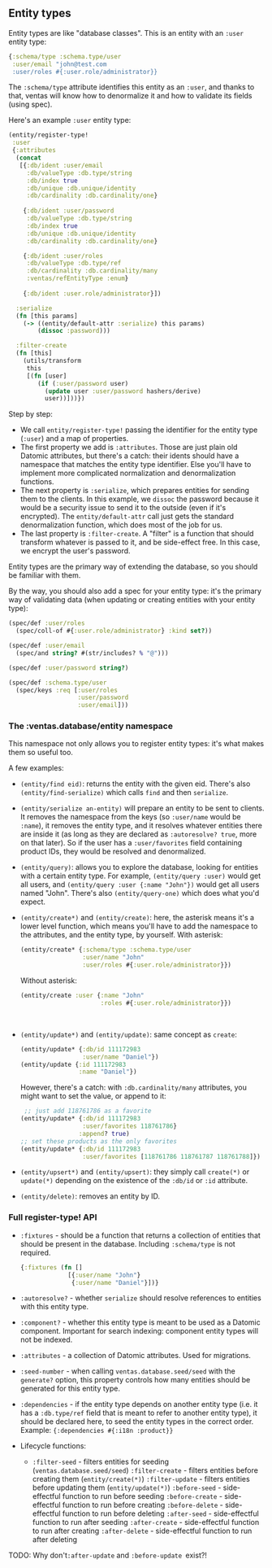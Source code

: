 ## Entity types

Entity types are like "database classes". This is an entity with an `:user` entity type:

```clojure
{:schema/type :schema.type/user
 :user/email "john@test.com
 :user/roles #{:user.role/administrator}}
```

The `:schema/type` attribute identifies this entity as an `:user`, and thanks to that, ventas will know how to denormalize it and how to validate its fields (using spec).

Here's an example `:user` entity type:

```clojure
(entity/register-type!
 :user
 {:attributes
  (concat
   [{:db/ident :user/email
     :db/valueType :db.type/string
     :db/index true
     :db/unique :db.unique/identity
     :db/cardinality :db.cardinality/one}
    
    {:db/ident :user/password
     :db/valueType :db.type/string
     :db/index true
     :db/unique :db.unique/identity
     :db/cardinality :db.cardinality/one}

    {:db/ident :user/roles
     :db/valueType :db.type/ref
     :db/cardinality :db.cardinality/many
     :ventas/refEntityType :enum}
    
    {:db/ident :user.role/administrator}])

  :serialize
  (fn [this params]
    (-> ((entity/default-attr :serialize) this params)
        (dissoc :password)))

  :filter-create
  (fn [this]
    (utils/transform
     this
     [(fn [user]
        (if (:user/password user)
          (update user :user/password hashers/derive)
          user))]))})
```

Step by step:

- We call `entity/register-type!` passing the identifier for the entity type (`:user`) and a map of properties.
- The first property we add is `:attributes`. Those are just plain old Datomic attributes, but there's a catch: their idents should have a namespace that matches the entity type identifier. Else you'll have to implement more complicated normalization and denormalization functions.
- The next property is `:serialize`, which prepares entities for sending them to the clients. In this example, we `dissoc` the password because it would be a security issue to send it to the outside (even if it's encrypted). The `entity/default-attr` call just gets the standard denormalization function, which does most of the job for us.
- The last property is `:filter-create`. A "filter" is a function that should transform whatever is passed to it, and be side-effect free. In this case, we encrypt the user's password.

Entity types are the primary way of extending the database, so you should be familiar with them.

By the way, you should also add a spec for your entity type: it's the primary way of validating data (when updating or creating entities with your entity type):

```clojure
(spec/def :user/roles
  (spec/coll-of #{:user.role/administrator} :kind set?))

(spec/def :user/email
  (spec/and string? #(str/includes? % "@")))

(spec/def :user/password string?)

(spec/def :schema.type/user
  (spec/keys :req [:user/roles
                   :user/password
                   :user/email]))
```



### The :ventas.database/entity namespace

This namespace not only allows you to register entity types: it's what makes them so useful too.

A few examples:

- `(entity/find eid)`: returns the entity with the given eid.
  There's also `(entity/find-serialize)` which calls `find` and then `serialize`.

- `(entity/serialize an-entity)` will prepare an entity to be sent to clients. It removes the namespace from the keys (so `:user/name` would be `:name`), it removes the entity type, and it resolves whatever entities there are inside it (as long as they are declared as `:autoresolve? true`, more on that later). So if the user has a `:user/favorites` field containing product IDs, they would be resolved and denormalized.

- `(entity/query)`: allows you to explore the database, looking for entities with a certain entity type. For example, `(entity/query :user)` would get all users, and `(entity/query :user {:name "John"})` would get all users named "John".
  There's also `(entity/query-one)` which does what you'd expect.

- `(entity/create*)` and `(entity/create)`: here, the asterisk means it's a lower level function, which means you'll have to add the namespace to the attributes, and the entity type, by yourself.
  With asterisk:

  ```clojure
  (entity/create* {:schema/type :schema.type/user
                   :user/name "John"
                   :user/roles #{:user.role/administrator}})
  ```

  Without asterisk:

  ```clojure
  (entity/create :user {:name "John"
                        :roles #{:user.role/administrator}})
  ```

  ​

- `(entity/update*)` and `(entity/update)`: same concept as `create`:

  ```clojure
  (entity/update* {:db/id 111172983
                   :user/name "Daniel"})
  (entity/update {:id 111172983
                  :name "Daniel"})
  ```

  However, there's a catch: with `:db.cardinality/many` attributes, you might want to set the value, or append to it:

  ```clojure
   ;; just add 118761786 as a favorite
  (entity/update* {:db/id 111172983
                   :user/favorites 118761786}
                  :append? true)
  ;; set these products as the only favorites
  (entity/update* {:db/id 111172983
                   :user/favorites [118761786 118761787 118761788]})
  ```

- `(entity/upsert*)` and `(entity/upsert)`: they simply call `create(*)` or `update(*)` depending on the existence of the `:db/id` or `:id` attribute.

- `(entity/delete)`: removes an entity by ID.



### Full register-type! API

- `:fixtures` - should be a function that returns a collection of entities that should be present in the database. Including `:schema/type` is not required.

  ```clojure
  {:fixtures (fn []
               [{:user/name "John"}
                {:user/name "Daniel"}])}
  ```

- `:autoresolve?` - whether `serialize` should resolve references to entities with this entity type.

- `:component?` - whether this entity type is meant to be used as a Datomic component. Important for search indexing: component entity types will not be indexed.

- `:attributes` - a collection of Datomic attributes. Used for migrations.

- `:seed-number` - when calling `ventas.database.seed/seed` with the `generate?` option, this property controls how many entities should be generated for this entity type.

- `:dependencies` - if the entity type depends on another entity type (i.e. it has a `:db.type/ref` field that is meant to refer to another entity type), it should be declared here, to seed the entity types in the correct order.
  Example: `{:dependencies #{:i18n :product}}`

- Lifecycle functions:

  - `:filter-seed` - filters entities for seeding (`ventas.database.seed/seed`)
    `:filter-create` - filters entities before creating them (`entity/create(*)`)
    `:filter-update` - filters entities before updating them (`entity/update(*)`)
    `:before-seed` - side-effectful function to run before seeding
    `:before-create` - side-effectful function to run before creating
    `:before-delete` - side-effectful function to run before deleting
    `:after-seed` - side-effectful function to run after seeding
    `:after-create` - side-effectful function to run after creating
    `:after-delete` - side-effectful function to run after deleting



TODO: Why don't`:after-update` and `:before-update `exist?!